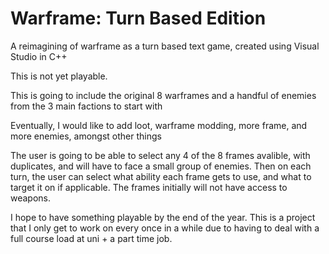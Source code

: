 # Warframe: Turn Based Edition
A reimagining of warframe as a turn based text game, created using Visual Studio in C++

This is not yet playable.

This is going to include the original 8 warframes and a handful of enemies from the 3 main factions to start with

Eventually, I would like to add loot, warframe modding, more frame, and more enemies, amongst other things

The user is going to be able to select any 4 of the 8 frames avalible, with duplicates, and will have to face a small group of enemies. Then on each turn, the user can select what ability each frame gets to use, and what to target it on if applicable. The frames initially will not have access to weapons.

I hope to have something playable by the end of the year. This is a project that I only get to work on every once in a while due to having to deal with a full course load at uni + a part time job. 
